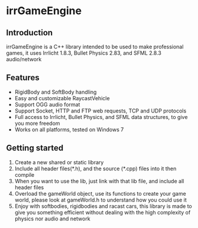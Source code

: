 # irrGameEngine

<h2>Introduction</h2>
irrGameEngine is a C++ library intended to be used to make professional games, it uses Irrlicht 1.8.3, Bullet Physics 2.83, and SFML 2.8.3 audio/network

<h2>Features</h2>
  <ul>
    <li>RigidBody and SoftBody handling</li>
    <li>Easy and customizable RaycastVehicle</li>
    <li>Support OGG audio format</li>
    <li>Support Socket, HTTP and FTP web requests, TCP and UDP protocols</li>
    <li>Full access to Irrlicht, Bullet Physics, and SFML data structures, to give you more freedom</li>
    <li>Works on all platforms, tested on Windows 7</li>
  </ul>

<h2>Getting started</h2>
<p>
  <ol>
    <li>Create a new shared or static library</li>
    <li>Include all header files(*.h), and the source (*.cpp) files into it then compile</li>
    <li>When you want to use the lib, just link with that lib file, and include all header files</li>
    <li>Overload the gameWorld object, use its functions to create your game world, please look at gameWorld.h to understand how you could use it</li>
    <li>Enjoy with softbodies, rigidbodies and racast cars, this library is made to give you something efficient without dealing with the high complexity of physics nor audio and network</li>
  </ol>
</p>
